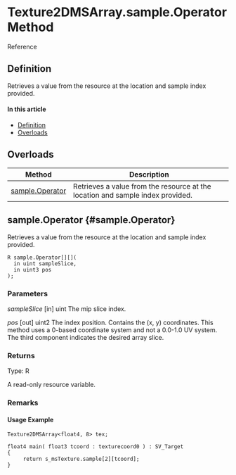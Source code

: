 # Texture2DMSArray.sample.Operator Method

Reference

## Definition

Retrieves a value from the resource at the location and sample index provided.

#### In this article

*  [Definition](#definition)
*  [Overloads](#overloads)

## Overloads

| Method | Description |
| ------ | ----------- |
| [sample.Operator](#sample.Operator) | Retrieves a value from the resource at the location and sample index provided. |

## sample.Operator {#sample.Operator}

Retrieves a value from the resource at the location and sample index provided.

```HLSL
R sample.Operator[][](
  in uint sampleSlice,
  in uint3 pos
);
```

### Parameters
<i>sampleSlice </i> [in] uint
The mip slice index.

<i>pos</i> [out] uint2
The index position. Contains the (x, y) coordinates. This method uses a 0-based coordinate system and not a 0.0-1.0 UV system.  The third component indicates the desired array slice.

### Returns
Type: R

A read-only resource variable.

### Remarks

#### Usage Example

```HLSL
Texture2DMSArray<float4, 8> tex;

float4 main( float3 tcoord : texturecoord0 ) : SV_Target
{
     return s_msTexture.sample[2][tcoord];
}
```